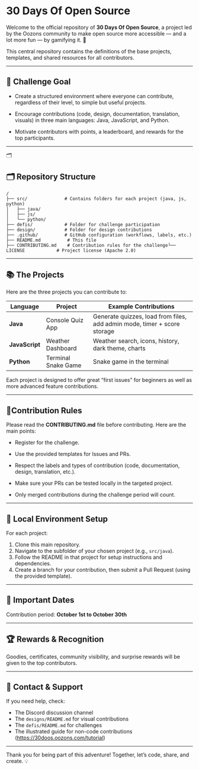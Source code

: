 # 30 Days Of Open Source

Welcome to the official repository of **30 Days Of Open Source**, a project led by the Oozons community to make open source more accessible — and a lot more fun — by gamifying it. 👾

This central repository contains the definitions of the base projects, templates, and shared resources for all contributors.

---


## 📌 Challenge Goal

- Create a structured environment where everyone can contribute, regardless of their level, to simple but useful projects.

- Encourage contributions (code, design, documentation, translation, visuals) in three main languages: Java, JavaScript, and Python.

- Motivate contributors with points, a leaderboard, and rewards for the top participants.

---


🗂 
## 🗂 Repository Structure
```
/
├── src/              # Contains folders for each project (java, js, python)
│   ├── java/
│   ├── js/
│   └── python/
├── defis/            # Folder for challenge participation
├── design/           # Folder for design contributions
├── .github/          # GitHub configuration (workflows, labels, etc.)
├── README.md          # This file
├── CONTRIBUTING.md    # Contribution rules for the challenge└── LICENSE            # Project license (Apache 2.0)

```

---


## 📚 The Projects

Here are the three projects you can contribute to:

| Language       | Project             | Example Contributions                                                    |
| -------------- | ------------------- | ------------------------------------------------------------------------ |
| **Java**       | Console Quiz App    | Generate quizzes, load from files, add admin mode, timer + score storage |
| **JavaScript** | Weather Dashboard   | Weather search, icons, history, dark theme, charts                       |
| **Python**     | Terminal Snake Game | Snake game in the terminal                                               |


Each project is designed to offer great “first issues” for beginners as well as more advanced feature contributions.

---


## 📝Contribution Rules

Please read the **CONTRIBUTING.md** file before contributing.
Here are the main points:

- Register for the challenge.

- Use the provided templates for Issues and PRs.

- Respect the labels and types of contribution (code, documentation, design, translation, etc.).

- Make sure your PRs can be tested locally in the targeted project.

- Only merged contributions during the challenge period will count.

---



## 🔧 Local Environment Setup

For each project:
1. Clone this main repository.
2. Navigate to the subfolder of your chosen project (e.g., `src/java`).
3. Follow the README in that project for setup instructions and dependencies.
4. Create a branch for your contribution, then submit a Pull Request (using the provided template).

---


## 📅 Important Dates 

Contribution period: **October 1st to October 30th**

---


## 🏆  Rewards & Recognition

Goodies, certificates, community visibility, and surprise rewards will be given to the top contributors.

---


## 💬 Contact & Support

If you need help, check:
- The Discord discussion channel
- The `designs/README.md`  for visual contributions
- The  `defis/README.md` for challenges
- The illustrated guide for non-code contributions (https://30doos.oozons.com/tutorial)

---

Thank you for being part of this adventure!  Together, let’s code, share, and create. 💡